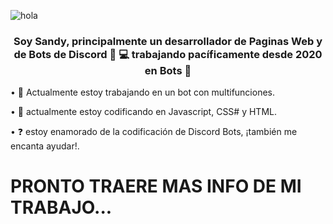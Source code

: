 ![hola](https://user-images.githubusercontent.com/57968772/127706471-748d5ef1-4eba-47da-bf97-975a9b5dfd21.gif)

### <div align="center">Soy Sandy, principalmente un desarrollador de Paginas Web y de Bots de Discord 👨 💻 trabajando pacíficamente desde 2020 en Bots 🚀</div>

• 🔭 Actualmente estoy trabajando en un bot con multifunciones.

• 🌱 actualmente estoy codificando en Javascript, CSS# y HTML.

• ❓ estoy enamorado de la codificación de Discord Bots, ¡también me encanta ayudar!.

# PRONTO TRAERE MAS INFO DE MI TRABAJO...
